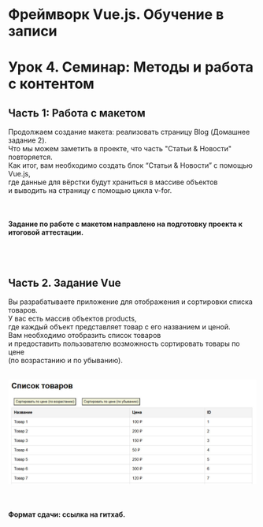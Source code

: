 # Фреймворк Vue.js. Обучение в записи

# Урок 4. Семинар: Методы и работа с контентом
## Часть 1: Работа с макетом

Продолжаем создание макета: реализовать страницу Blog (Домашнее задание 2).<br>
Что мы можем заметить в проекте, что часть "Статьи & Новости" повторяется.<br> 
Как итог, вам необходимо создать блок “Статьи & Новости” с помощью Vue.js,<br> 
где данные для вёрстки будут храниться в массиве объектов<br> 
и выводить на страницу с помощью цикла v-for.

<br>

#### Задание по работе с макетом направлено на подготовку проекта к итоговой аттестации.

<br>
<br>

## Часть 2. Задание Vue

Вы разрабатываете приложение для отображения и сортировки списка товаров.<br> 
У вас есть массив объектов products,<br>
где каждый объект представляет товар с его названием и ценой.<br> 
Вам необходимо отобразить список товаров<br> 
и предоставить пользователю возможность сортировать товары по цене<br> 
(по возрастанию и по убыванию).
<br>
<br>

![](assets/task-2.jpg)

<br>

#### Формат сдачи: ссылка на гитхаб.

<br>
<br>